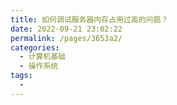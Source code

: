 ```yaml
---
title: 如何调试服务器内存占用过高的问题？
date: 2022-09-21 23:02:22
permalink: /pages/3653a2/
categories:
  - 计算机基础
  - 操作系统
tags:
  - 
---
```

